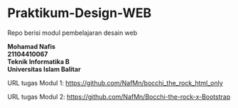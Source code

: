 # Praktikum-Design-WEB
Repo berisi modul pembelajaran desain web

<b>
    Mohamad Nafis<br>
    21104410067<br>
    Teknik Informatika B<br>
    Universitas Islam Balitar<br>
</b>

URL tugas Modul 1: https://github.com/NafMn/bocchi_the_rock_html_only

URL tugas Modul 2: https://github.com/NafMn/Bocchi-the-rock-x-Bootstrap
